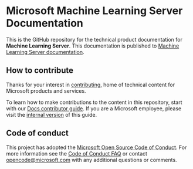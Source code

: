 # Microsoft Machine Learning Server Documentation

This is the GitHub repository for the technical product documentation for **Machine Learning Server**. This documentation is published to [Machine Learning Server documentation](https://learn.microsoft.com/machine-learning-server).

## How to contribute

Thanks for your interest in [contributing](https://learn.microsoft.com/), home of technical content for Microsoft products and services.

To learn how to make contributions to the content in this repository, start with our [Docs contributor guide](https://learn.microsoft.com/contribute). If you are a Microsoft employee, please visit the [internal version](https://aka.ms/docsguidescontribute) of this guide.

## Code of conduct

This project has adopted the [Microsoft Open Source Code of Conduct](https://opensource.microsoft.com/codeofconduct/). For more information see the [Code of Conduct FAQ](https://opensource.microsoft.com/codeofconduct/faq/) or contact [opencode@microsoft.com](mailto:opencode@microsoft.com) with any additional questions or comments.
